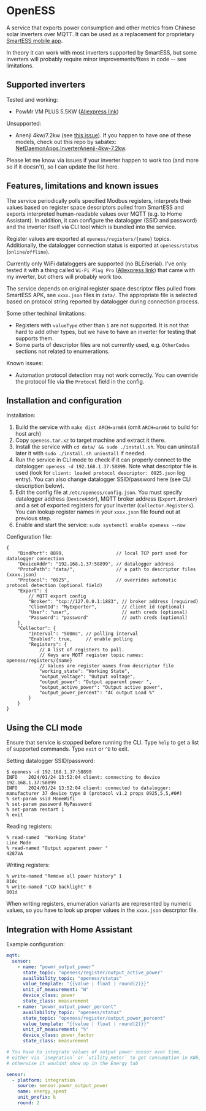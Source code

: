 # OpenESS

A service that exports power consumption and other metrics from Chinese solar inverters over MQTT. It can be used as a replacement for proprietary [SmartESS mobile app](https://play.google.com/store/apps/details?id=com.eybond.smartclient.ess).

In theory it can work with most inverters supported by SmartESS, but some inverters will probably require minor improvements/fixes in code -- see limitations.

## Supported inverters

Tested and working:
- PowMr VM PLUS 5.5KW ([Aliexpress link](https://aliexpress.ru/item/1005004211405506.html?spm=a2g2w.orderdetail.0.0.147d4aa6YGHm9J))

Unsupported:
- Anenji 4kw/7.2kw (see [this issue](https://github.com/alexeyden/openess/issues/2)). If you happen to have one of these models, check out this repo by sabatex: [NetDaemonApps.InverterAnenji-4kw-7.2kw](https://github.com/sabatex/NetDaemonApps.InverterAnenji-4kw-7.2kw).

Please let me know via issues if your inverter happen to work too (and more so if it doesn't), so I can update the list here.

## Features, limitations and known issues

The service periodically polls specified Modbus registers, interprets their values based on register space descriptors pulled from SmartESS and exports interpreted human-readable values over MQTT (e.g. to Home Assistant). In addition, it can configure the datalogger (SSID and password) and the inverter itself via CLI tool which is bundled into the service.

Register values are exported at `openess/registers/{name}` topics. Additionally, the datalogger connection status is exported at `openess/status` (`online`/`offline`).

Currently only WiFi dataloggers are supported (no BLE/serial). I've only tested it with a thing called `Wi-Fi Plug Pro` ([Aliexpress link](https://aliexpress.ru/item/4000102754817.html?sku_id=12000027644368209&spm=a2g2w.productlist.search_results.0.3d667fd2ZBrSSr)) that came with my inverter, but others will probably work too.

The service depends on original register space descriptor files pulled from SmartESS APK, see `xxxx.json` files in `data/`. The appropriate file is selected based on protocol string reported by datalogger during connection process.

Some other techinal limitations:

- Registers with `valueType` other than `1` are not supported. It is not that hard to add other types, but we have to have an inverter for testing that supports them.
- Some parts of descriptor files are not currently used, e.g. `OtherCodes` sections not related to enumerations.

Known issues:
- Automation protocol detection may not work correctly. You can override the protocol file via the `Protocol` field in the config.

## Installation and configuration 

Installation:

1. Build the service with `make dist ARCH=arm64` (omit `ARCH=arm64` to build for host arch)
2. Copy `openess.tar.xz` to target machine and extract it there.
3. Install the service with `cd data/ && sudo ./install.sh`. You can uninstall later it with `sudo ./install.sh uninstall` if needed.
5. Run the service in CLI mode to check if it can properly connect to the datalogger: `openess -d 192.168.1.37:58899`. Note what descriptor file is used (look for `client: loaded protocol descriptor: 0925.json` log entry). You can also change datalogger SSID/password here (see CLI description below). 
4. Edit the config file at `/etc/openess/config.json`. You must specify datalogger address (`DeviceAddr`), MQTT broker address (`Export.Broker`) and a set of exported registers for your inverter (`Collector.Registers`). You can lookup register names in your `xxxx.json` file found out at previous step.
5. Enable and start the service: `sudo systemctl enable openess --now`

Configuration file:

```jsonc
{
    "BindPort": 8899,                   // local TCP port used for datalogger connection
    "DeviceAddr": "192.168.1.37:58899", // datalogger address
    "ProtoPath": "data/",               // a path to descriptor files (xxxx.json)
    "Protocol": "0925",                 // overrides automatic protocol detection (optional field)
    "Export": {  
        // MQTT export config
        "Broker": "tcp://127.0.0.1:1883", // broker address (required)
        "ClientId": "MyExporter",         // client id (optional)
        "User": "user",                   // auth creds (optional)
        "Password": "password"            // auth creds (optional)
    },
    "Collector": {
        "Interval": "500ms", // polling interval
        "Enabled": true,     // enable polling
        "Registers": {
            // A list of registers to poll.
            // Keys are MQTT register topic names: openess/registers/{name}
            // Values are register names from descriptor file
            "working_state": "Working State",
            "output_voltage": "Output voltage",
            "output_power": "Output apparent power ",
            "output_active_power": "Output active power",
            "output_power_percent": "AC output Load %"
        }
    }
}
```

## Using the CLI mode

Ensure that service is stopped before running the CLI. Type `help` to get a list of supported commands. Type `exit` or `^D` to exit.

Setting datalogger SSID/password:
```
$ openess -d 192.168.1.37:58899
INFO    2024/01/24 13:52:04 client: connecting to device 192.168.1.37:58899
INFO    2024/01/24 13:52:04 client: connected to datalogger: manufacturer 37 device type 8 (protocol v1.2 props 0925,5,5,#0#)
% set-param ssid HomeWifi
% set-param password MyPassword
% set-param restart 1
% exit
```

Reading registers:
```
% read-named  "Working State"
Line Mode
% read-named "Output apparent power "
4287VA
```

Writing registers:
```
% write-named "Remove all power history" 1
010c
% write-named "LCD backlight" 0
001d
```

When writing registers, enumeration variants are represented by numeric values, so you have to look up proper values in the `xxxx.json` descrptor file.

## Integration with Home Assistant

Example configuration:

```yaml
mqtt:
  sensor:
    - name: "powmr_output_power"
      state_topic: "openess/register/output_active_power"
      availability_topic: "openess/status"
      value_template: "{{value | float | round(2)}}"
      unit_of_measurement: "W"
      device_class: power
      state_class: measurement
    - name: "powmr_output_power_percent"
      availability_topic: "openess/status"
      state_topic: "openess/register/output_power_percent"
      value_template: "{{value | float | round(2)}}"
      unit_of_measurement: "%"
      device_class: power_factor
      state_class: measurement

# You have to integrate values of output power sensor over time,
# either via `inegration` or `utility_meter` to get consumption in KWh,
# otherwise it wouldnt show up in the Energy tab

sensor:
  - platform: integration
    source: sensor.powmr_output_power
    name: energy_spent
    unit_prefix: k
    round: 2
```

